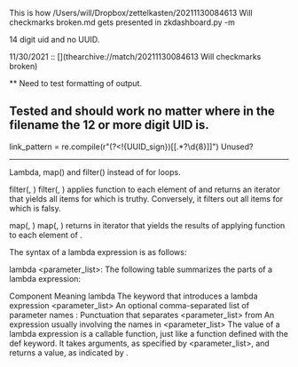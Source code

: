 This is how /Users/will/Dropbox/zettelkasten/20211130084613 Will checkmarks broken.md
gets presented in zkdashboard.py -m

14 digit uid and no UUID. 

11/30/2021 :: [](thearchive://match/20211130084613 Will checkmarks broken)

** Need to test formatting of output. 

Tested and should work no matter where in the filename the 12 or more digit UID is.
---

link_pattern = re.compile(r"(?<!{UUID_sign})\[\[.*?\d{8}]]")
Unused?  

---






Lambda, map() and filter() instead of for loops.


filter(<f>, <iterable>)
filter(<f>, <iterable>) applies function <f> to each element of <iterable> and returns an iterator that yields all items for which <f> is truthy. Conversely, it filters out all items for which <f> is falsy.

map(<f>, <iterable>)
map(<f>, <iterable>) returns in iterator that yields the results of applying function <f> to each element of <iterable>.

The syntax of a lambda expression is as follows:

lambda <parameter_list>: <expression>
The following table summarizes the parts of a lambda expression:

Component	Meaning
lambda	The keyword that introduces a lambda expression
<parameter_list>	An optional comma-separated list of parameter names
:	Punctuation that separates <parameter_list> from <expression>
<expression>	An expression usually involving the names in <parameter_list>
The value of a lambda expression is a callable function, just like a function defined with the def keyword. It takes arguments, as specified by <parameter_list>, and returns a value, as indicated by <expression>.